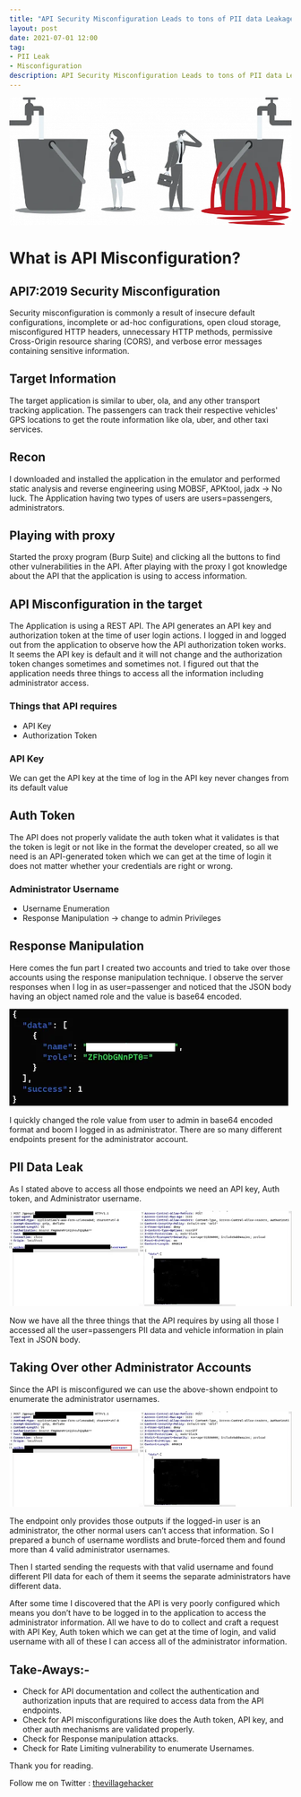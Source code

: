 ```yaml
---
title: "API Security Misconfiguration Leads to tons of PII data Leakage"
layout: post
date: 2021-07-01 12:00
tag:
- PII Leak
- Misconfiguration
description: API Security Misconfiguration Leads to tons of PII data Leakage.
---
```


![img](misconfig.webp)

# What is API Misconfiguration?
## API7:2019 Security Misconfiguration
Security misconfiguration is commonly a result of insecure default configurations, incomplete or ad-hoc configurations, open cloud storage, misconfigured HTTP headers, unnecessary HTTP methods, permissive Cross-Origin resource sharing (CORS), and verbose error messages containing sensitive information.

## Target Information
The target application is similar to uber, ola, and any other transport tracking application. The passengers can track their respective vehicles' GPS locations to get the route information like ola, uber, and other taxi services.

## Recon
I downloaded and installed the application in the emulator and performed static analysis and reverse engineering using MOBSF, APKtool, jadx -> No luck. The Application having two types of users are users=passengers, administrators.

## Playing with proxy
Started the proxy program (Burp Suite) and clicking all the buttons to find other vulnerabilities in the API. After playing with the proxy I got knowledge about the API that the application is using to access information.

## API Misconfiguration in the target
The Application is using a REST API. The API generates an API key and authorization token at the time of user login actions. I logged in and logged out from the application to observe how the API authorization token works. It seems the API key is default and it will not change and the authorization token changes sometimes and sometimes not. I figured out that the application needs three things to access all the information including administrator access.

### Things that API requires
- API Key
- Authorization Token

### API Key
We can get the API key at the time of log in the API key never changes from its default value

## Auth Token
The API does not properly validate the auth token what it validates is that the token is legit or not like in the format the developer created, so all we need is an API-generated token which we can get at the time of login it does not matter whether your credentials are right or wrong.

### Administrator Username
- Username Enumeration
- Response Manipulation -> change to admin Privileges

## Response Manipulation
Here comes the fun part I created two accounts and tried to take over those accounts using the response manipulation technique. I observe the server responses when I log in as user=passenger and noticed that the JSON body having an object named role and the value is base64 encoded.

![img](base64_encode.webp)

I quickly changed the role value from user to admin in base64 encoded format and boom I logged in as administrator. There are so many different endpoints present for the administrator account.

## PII Data Leak
As I stated above to access all those endpoints we need an API key, Auth token, and Administrator username.

![img](leak1.webp)

Now we have all the three things that the API requires by using all those I accessed all the user=passengers PII data and vehicle information in plain Text in JSON body.

## Taking Over other Administrator Accounts
Since the API is misconfigured we can use the above-shown endpoint to enumerate the administrator usernames.

![img](leak2.webp)

The endpoint only provides those outputs if the logged-in user is an administrator, the other normal users can’t access that information. So I prepared a bunch of username wordlists and brute-forced them and found more than 4 valid administrator usernames.

Then I started sending the requests with that valid username and found different PII data for each of them it seems the separate administrators have different data.

After some time I discovered that the API is very poorly configured which means you don’t have to be logged in to the application to access the administrator information. All we have to do to collect and craft a request with API Key, Auth token which we can get at the time of login, and valid username with all of these I can access all of the administrator information.

## Take-Aways:-
- Check for API documentation and collect the authentication and authorization inputs that are required to access data from the API endpoints.
- Check for API misconfigurations like does the Auth token, API key, and other auth mechanisms are validated properly.
- Check for Response manipulation attacks.
- Check for Rate Limiting vulnerability to enumerate Usernames.

Thank you for reading.

Follow me on Twitter : [thevillagehacker](https://twitter.com/thevillagehackr)